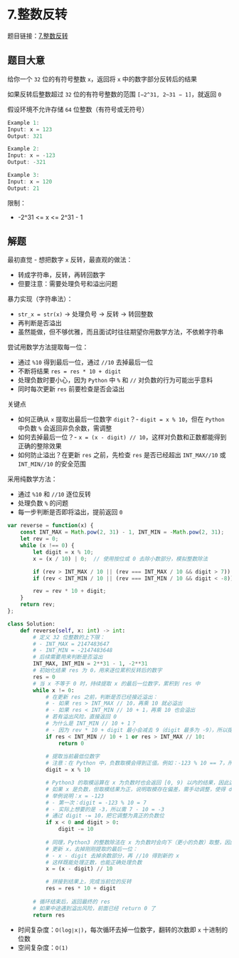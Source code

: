 # 7.整数反转

题目链接：[7.整数反转](https://leetcode.cn/problems/reverse-integer/)

## 题目大意

给你一个 `32` 位的有符号整数 `x`，返回将 `x` 中的数字部分反转后的结果

如果反转后整数超过 `32` 位的有符号整数的范围 `[−2^31, 2~31 − 1]`，就返回 `0`

假设环境不允许存储 `64` 位整数（有符号或无符号）

```js
Example 1:
Input: x = 123
Output: 321

Example 2:
Input: x = -123
Output: -321

Example 3:
Input: x = 120
Output: 21
```

限制：
- -2^31 <= x <= 2^31 - 1

## 解题

最初直觉 - 想把数字 `x` 反转，最直观的做法：
- 转成字符串，反转，再转回数字
- 但要注意：需要处理负号和溢出问题

暴力实现（字符串法）：
- `str_x = str(x)` → 处理负号 → 反转 → 转回整数
- 再判断是否溢出
- 虽然能做，但不够优雅，而且面试时往往期望你用数学方法，不依赖字符串

尝试用数学方法提取每一位：
- 通过 `%10` 得到最后一位，通过 `//10` 去掉最后一位
- 不断将结果 `res = res * 10 + digit`
- 处理负数时要小心，因为 `Python` 中 `%` 和 `//` 对负数的行为可能出乎意料
- 同时每次更新 `res` 前要检查是否会溢出

关键点
- 如何正确从 `x` 提取出最后一位数字 `digit`？- `digit = x % 10`，但在 `Python` 中负数 `%` 会返回非负余数，需调整
- 如何去掉最后一位？- `x = (x - digit) // 10`，这样对负数和正数都能得到正确的整除效果
- 如何防止溢出？在更新 `res` 之前，先检查 `res` 是否已经超出 `INT_MAX//10` 或 `INT_MIN//10` 的安全范围

采用纯数学方法：
- 通过 `%10` 和 `//10` 逐位反转
- 处理负数 `%` 的问题
- 每一步判断是否即将溢出，提前返回 `0`

```js
var reverse = function(x) {
    const INT_MAX = Math.pow(2, 31) - 1, INT_MIN = -Math.pow(2, 31);
    let rev = 0;
    while (x !== 0) {
        let digit = x % 10;
        x = (x / 10) | 0;  // 使用按位或 0 去除小数部分，模拟整数除法

        if (rev > INT_MAX / 10 || (rev === INT_MAX / 10 && digit > 7)) return 0;
        if (rev < INT_MIN / 10 || (rev === INT_MIN / 10 && digit < -8)) return 0;

        rev = rev * 10 + digit;
    }
    return rev;
};
```
```python
class Solution:
    def reverse(self, x: int) -> int:
        # 定义 32 位整数的上下限：
        # - INT_MAX = 2147483647
        # - INT_MIN = -2147483648
        # 后续需要用来判断是否溢出
        INT_MAX, INT_MIN = 2**31 - 1, -2**31
        # 初始化结果 res 为 0，用来逐位累积反转后的数字
        res = 0
        # 当 x 不等于 0 时，持续提取 x 的最后一位数字，累积到 res 中
        while x != 0:
            # 在更新 res 之前，判断是否已经接近溢出：
            # - 如果 res > INT_MAX // 10，再乘 10 就必溢出
            # - 如果 res < INT_MIN // 10 + 1，再乘 10 也会溢出
            # 若有溢出风险，直接返回 0
            # 为什么是 INT_MIN // 10 + 1？
            # - 因为 rev * 10 + digit 最小会减去 9（digit 最多为 -9），所以提前预留安全区间
            if res < INT_MIN // 10 + 1 or res > INT_MAX // 10:
                return 0
            
            # 提取当前最低位数字
            # 注意：在 Python 中，负数取模会得到正值。例如：-123 % 10 == 7，所以对于负数，需要额外处理
            digit = x % 10

            # Python3 的取模运算在 x 为负数时也会返回 [0, 9) 以内的结果，因此这里需要进行特殊判断
            # 如果 x 是负数，但取模结果为正，说明取模存在偏差，需手动调整，使得 digit 保持与原始数字相符的负数
            # 举例说明：x = -123
            # - 第一次：digit = -123 % 10 = 7
            # - 实际上想要的是 -3，所以需 7 - 10 = -3
            # 通过 digit -= 10，把它调整为真正的负数位
            if x < 0 and digit > 0:
                digit -= 10
            
            # 同理，Python3 的整数除法在 x 为负数时会向下（更小的负数）取整，因此不能写成 x //= 10
            # 更新 x，去掉刚刚提取的最后一位：
            # - x - digit 去掉余数部分，再 //10 得到新的 x
            # 这样既能处理正数，也能正确处理负数
            x = (x - digit) // 10

            # 拼接到结果上，完成当前位的反转
            res = res * 10 + digit
        
        # 循环结束后，返回最终的 res
        # 如果中途遇到溢出风险，前面已经 return 0 了
        return res
```

- 时间复杂度：`O(log∣x∣)`，每次循环去掉一位数字，翻转的次数即 `x` 十进制的位数
- 空间复杂度：`O(1)`